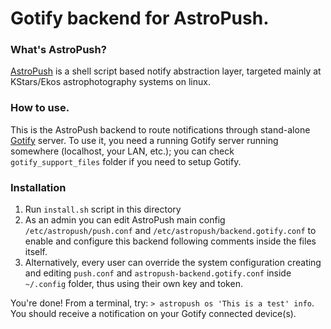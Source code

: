 
# Gotify backend for AstroPush.

### What's AstroPush?
[AstroPush](https://github.com/picciux/astropush.git) is a shell script based notify abstraction layer, targeted mainly at KStars/Ekos astrophotography systems on linux.

### How to use.
This is the AstroPush backend to route notifications through stand-alone [Gotify](https://gotify.net) server. To use it, you need a running Gotify server running somewhere (localhost, your LAN, etc.); you can check `gotify_support_files` folder if you need to setup Gotify.

### Installation
1. Run `install.sh` script in this directory
2. As an admin you can edit AstroPush main config `/etc/astropush/push.conf`  and `/etc/astropush/backend.gotify.conf` to enable and configure this backend following comments inside the files itself.
3. Alternatively, every user can override the system configuration creating and editing `push.conf` and `astropush-backend.gotify.conf` inside `~/.config` folder, thus using their own key and token.

You're done! From a terminal, try: `> astropush os 'This is a test' info`. You should receive a notification on your Gotify connected device(s).
